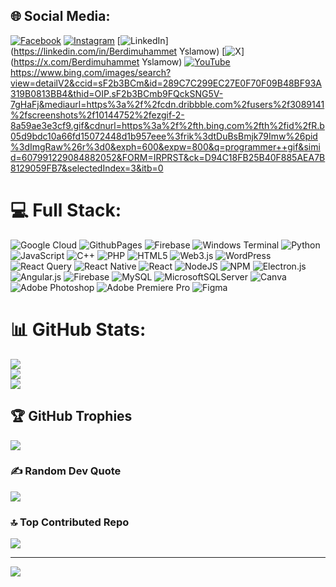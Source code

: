 
## 🌐 Social Media:
[![Facebook](https://img.shields.io/badge/Facebook-%231877F2.svg?logo=Facebook&logoColor=white)](https://facebook.com/https://www.facebook.com/profile.php?id=61560299051227) [![Instagram](https://img.shields.io/badge/Instagram-%23E4405F.svg?logo=Instagram&logoColor=white)](https://instagram.com/berdimuhammet.y) [![LinkedIn](https://img.shields.io/badge/LinkedIn-%230077B5.svg?logo=linkedin&logoColor=white)](https://linkedin.com/in/Berdimuhammet Yslamow) [![X](https://img.shields.io/badge/X-black.svg?logo=X&logoColor=white)](https://x.com/Berdimuhammet Yslamow) [![YouTube](https://img.shields.io/badge/YouTube-%23FF0000.svg?logo=YouTube&logoColor=white)](https://youtube.com/@https://www.youtube.com/@BerdimuhammetYslamow) 
https://www.bing.com/images/search?view=detailV2&ccid=sF2b3BCm&id=289C7C299EC27E0F70F09B48BF93A319B0813BB4&thid=OIP.sF2b3BCmb9FQckSNG5V-7gHaFj&mediaurl=https%3a%2f%2fcdn.dribbble.com%2fusers%2f3089141%2fscreenshots%2f10144752%2fezgif-2-8a59ae3e3cf9.gif&cdnurl=https%3a%2f%2fth.bing.com%2fth%2fid%2fR.b05d9bdc10a66fd15072448d1b957eee%3frik%3dtDuBsBmjk79Imw%26pid%3dImgRaw%26r%3d0&exph=600&expw=800&q=programmer++gif&simid=607991229084882052&FORM=IRPRST&ck=D94C18FB25B40F885AEA7B8129059FB7&selectedIndex=3&itb=0


# 💻 Full Stack:
![Google Cloud](https://img.shields.io/badge/GoogleCloud-%234285F4.svg?style=for-the-badge&logo=google-cloud&logoColor=white) ![GithubPages](https://img.shields.io/badge/github%20pages-121013?style=for-the-badge&logo=github&logoColor=white) ![Firebase](https://img.shields.io/badge/firebase-%23039BE5.svg?style=for-the-badge&logo=firebase) ![Windows Terminal](https://img.shields.io/badge/Windows%20Terminal-%234D4D4D.svg?style=for-the-badge&logo=windows-terminal&logoColor=white) ![Python](https://img.shields.io/badge/python-3670A0?style=for-the-badge&logo=python&logoColor=ffdd54) ![JavaScript](https://img.shields.io/badge/javascript-%23323330.svg?style=for-the-badge&logo=javascript&logoColor=%23F7DF1E) ![C++](https://img.shields.io/badge/c++-%2300599C.svg?style=for-the-badge&logo=c%2B%2B&logoColor=white) ![PHP](https://img.shields.io/badge/php-%23777BB4.svg?style=for-the-badge&logo=php&logoColor=white) ![HTML5](https://img.shields.io/badge/html5-%23E34F26.svg?style=for-the-badge&logo=html5&logoColor=white) ![Web3.js](https://img.shields.io/badge/web3.js-F16822?style=for-the-badge&logo=web3.js&logoColor=white) ![WordPress](https://img.shields.io/badge/WordPress-%23117AC9.svg?style=for-the-badge&logo=WordPress&logoColor=white) ![React Query](https://img.shields.io/badge/-React%20Query-FF4154?style=for-the-badge&logo=react%20query&logoColor=white) ![React Native](https://img.shields.io/badge/react_native-%2320232a.svg?style=for-the-badge&logo=react&logoColor=%2361DAFB) ![React](https://img.shields.io/badge/react-%2320232a.svg?style=for-the-badge&logo=react&logoColor=%2361DAFB) ![NodeJS](https://img.shields.io/badge/node.js-6DA55F?style=for-the-badge&logo=node.js&logoColor=white) ![NPM](https://img.shields.io/badge/NPM-%23CB3837.svg?style=for-the-badge&logo=npm&logoColor=white) ![Electron.js](https://img.shields.io/badge/Electron-191970?style=for-the-badge&logo=Electron&logoColor=white) ![Angular.js](https://img.shields.io/badge/angular.js-%23E23237.svg?style=for-the-badge&logo=angularjs&logoColor=white) ![Firebase](https://img.shields.io/badge/firebase-a08021?style=for-the-badge&logo=firebase&logoColor=ffcd34) ![MySQL](https://img.shields.io/badge/mysql-4479A1.svg?style=for-the-badge&logo=mysql&logoColor=white) ![MicrosoftSQLServer](https://img.shields.io/badge/Microsoft%20SQL%20Server-CC2927?style=for-the-badge&logo=microsoft%20sql%20server&logoColor=white) ![Canva](https://img.shields.io/badge/Canva-%2300C4CC.svg?style=for-the-badge&logo=Canva&logoColor=white) ![Adobe Photoshop](https://img.shields.io/badge/adobe%20photoshop-%2331A8FF.svg?style=for-the-badge&logo=adobe%20photoshop&logoColor=white) ![Adobe Premiere Pro](https://img.shields.io/badge/Adobe%20Premiere%20Pro-9999FF.svg?style=for-the-badge&logo=Adobe%20Premiere%20Pro&logoColor=white) ![Figma](https://img.shields.io/badge/figma-%23F24E1E.svg?style=for-the-badge&logo=figma&logoColor=white)
# 📊 GitHub Stats:
![](https://github-readme-stats.vercel.app/api?username=Code-Creator-man&theme=react&hide_border=false&include_all_commits=true&count_private=true)<br/>
![](https://github-readme-streak-stats.herokuapp.com/?user=Code-Creator-man&theme=react&hide_border=false)<br/>
![](https://github-readme-stats.vercel.app/api/top-langs/?username=Code-Creator-man&theme=react&hide_border=false&include_all_commits=true&count_private=true&layout=compact)

## 🏆 GitHub Trophies
![](https://github-profile-trophy.vercel.app/?username=Code-Creator-man&theme=vue&no-frame=false&no-bg=false&margin-w=4)

### ✍️ Random Dev Quote
![](https://quotes-github-readme.vercel.app/api?type=horizontal&theme=radical)

### 🔝 Top Contributed Repo
![](https://github-contributor-stats.vercel.app/api?username=Code-Creator-man&limit=5&theme=dark&combine_all_yearly_contributions=true)

---
[![](https://visitcount.itsvg.in/api?id=Code-Creator-man&icon=0&color=0)](https://visitcount.itsvg.in)


